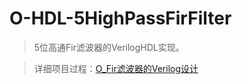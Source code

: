 # O-HDL-5HighPassFirFilter

>5位高通Fir滤波器的VerilogHDL实现。

>详细项目过程：[O_Fir滤波器的Verilog设计](https://mengze.top/O_Fir滤波器的Verilog设计/)
